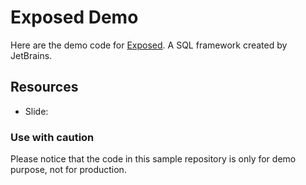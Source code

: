 # Exposed Demo

Here are the demo code for [Exposed](https://github.com/JetBrains/Exposed). A SQL framework created by JetBrains.

## Resources

* Slide: 

### Use with caution

Please notice that the code in this sample repository is only for demo purpose, not for production.
